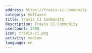 ```yaml
---
address: https://travis-ci.community
category: Software
title: Travis CI Community
description: Travis CI Community
userCount: 1490
icon: travis-ci.png
activity: medium
language: en
---
```

